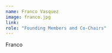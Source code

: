 ```yaml
---
name: Franco Vasquez
image: franco.jpg
link: 
role: "Founding Members and Co-Chairs"
---
```

Franco
